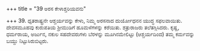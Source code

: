 +++
title = "39 ಅರಸ ಕೇಳಾಶ್ಚರಿಯವನು"

+++
39. ಧೃತರಾಷ್ಟ್ರನೇ ಆಶ್ಚರ್ಯವನ್ನು ಕೇಳು, ನಿಮ್ಮ ಅರಸನಾದ ದುರ್ಯೋಧನನ ಯುದ್ಧ ಸಫಲವಾಯಿತು. ದೇವಸಮೂಹವು ಕುರುಪತಿಯ ಶ್ರೀಮುಡಿಗೆ ಹೂಮಳೆಗಳನ್ನು ಕರೆಯಿತು. ಶತ್ರುರಾಜರು ತಲೆತಗ್ಗಿಸಿದರು. ಕೃಷ್ಣ, ಧರ್ಮರಾಯ, ಅರ್ಜುನ, ನಕುಲ ಸಹದೇವರುಗಳು ಬೆರಳನ್ನು ಮೂಗಿನಮೇಲಿಟ್ಟು (ಆಶ್ಚರ್ಯದಿಂದ) ತಮ್ಮ ಕರ್ಮವನ್ನು ಬಯ್ದು ನಿಟ್ಟುಸಿರುಬಿಟ್ಟರು.